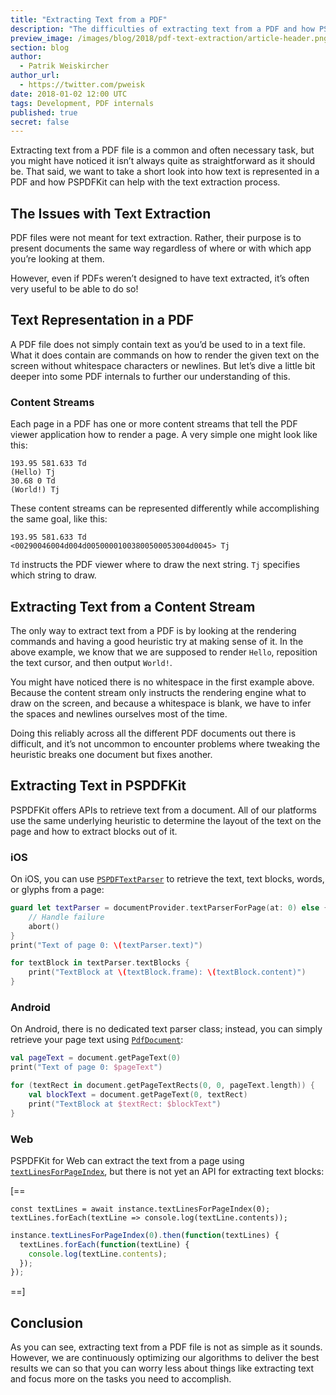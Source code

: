 ```yaml
---
title: "Extracting Text from a PDF"
description: "The difficulties of extracting text from a PDF and how PSPDFKit can help."
preview_image: /images/blog/2018/pdf-text-extraction/article-header.png
section: blog
author:
  - Patrik Weiskircher
author_url:
  - https://twitter.com/pweisk
date: 2018-01-02 12:00 UTC
tags: Development, PDF internals
published: true
secret: false
---
```


Extracting text from a PDF file is a common and often necessary task, but you might have noticed it isn’t always quite as straightforward as it should be. That said, we want to take a short look into how text is represented in a PDF and how PSPDFKit can help with the text extraction process.

## The Issues with Text Extraction

PDF files were not meant for text extraction. Rather, their purpose is to present documents the same way regardless of where or with which app you’re looking at them.

However, even if PDFs weren’t designed to have text extracted, it’s often very useful to be able to do so!

## Text Representation in a PDF

A PDF file does not simply contain text as you’d be used to in a text file. What it does contain are commands on how to render the given text on the screen without whitespace characters or newlines. But let’s dive a little bit deeper into some PDF internals to further our understanding of this.

### Content Streams

Each page in a PDF has one or more content streams that tell the PDF viewer application how to render a page. A very simple one might look like this:

```
193.95 581.633 Td
(Hello) Tj
30.68 0 Td
(World!) Tj
```

These content streams can be represented differently while accomplishing the same goal, like this:

```
193.95 581.633 Td
<00290046004d004d00500001003800500053004d0045> Tj
```

`Td` instructs the PDF viewer where to draw the next string. `Tj` specifies which string to draw.

## Extracting Text from a Content Stream

The only way to extract text from a PDF is by looking at the rendering commands and having a good heuristic try at making sense of it. In the above example, we know that we are supposed to render `Hello`, reposition the text cursor, and then output `World!`.

You might have noticed there is no whitespace in the first example above. Because the content stream only instructs the rendering engine what to draw on the screen, and because a whitespace is blank, we have to infer the spaces and newlines ourselves most of the time.

Doing this reliably across all the different PDF documents out there is difficult, and it’s not uncommon to encounter problems where tweaking the heuristic breaks one document but fixes another.

## Extracting Text in PSPDFKit

PSPDFKit offers APIs to retrieve text from a document. All of our platforms use the same underlying heuristic to determine the layout of the text on the page and how to extract blocks out of it.

### iOS

On iOS, you can use [`PSPDFTextParser`][] to retrieve the text, text blocks, words, or glyphs from a page:

```swift
guard let textParser = documentProvider.textParserForPage(at: 0) else {
    // Handle failure
    abort()
}
print("Text of page 0: \(textParser.text)")

for textBlock in textParser.textBlocks {
    print("TextBlock at \(textBlock.frame): \(textBlock.content)")
}
```

### Android

On Android, there is no dedicated text parser class; instead, you can simply retrieve your page text using [`PdfDocument`][]:

```kotlin
val pageText = document.getPageText(0)
print("Text of page 0: $pageText")

for (textRect in document.getPageTextRects(0, 0, pageText.length)) {
    val blockText = document.getPageText(0, textRect)
    print("TextBlock at $textRect: $blockText")
}
```

### Web

PSPDFKit for Web can extract the text from a page using [`textLinesForPageIndex`][], but there is not yet an API for extracting text blocks:

[==

```es
const textLines = await instance.textLinesForPageIndex(0);
textLines.forEach(textLine => console.log(textLine.contents));
```

```js
instance.textLinesForPageIndex(0).then(function(textLines) {
  textLines.forEach(function(textLine) {
    console.log(textLine.contents);
  });
});
```

==]

## Conclusion

As you can see, extracting text from a PDF file is not as simple as it sounds. However, we are continuously optimizing our algorithms to deliver the best results we can so that you can worry less about things like extracting text and focus more on the tasks you need to accomplish.


[`PDF file`]: https://en.wikipedia.org/wiki/Portable_Document_Format
[`PSPDFTextParser`]: https://pspdfkit.com/api/ios/Classes/PSPDFTextParser.html
[`PdfDocument`]: https://pspdfkit.com/api/android/reference/com/pspdfkit/document/PdfDocument.html
[`textLinesForPageIndex`]: https://pspdfkit.com/api/web/PSPDFKit.Instance.html#textLinesForPageIndex
